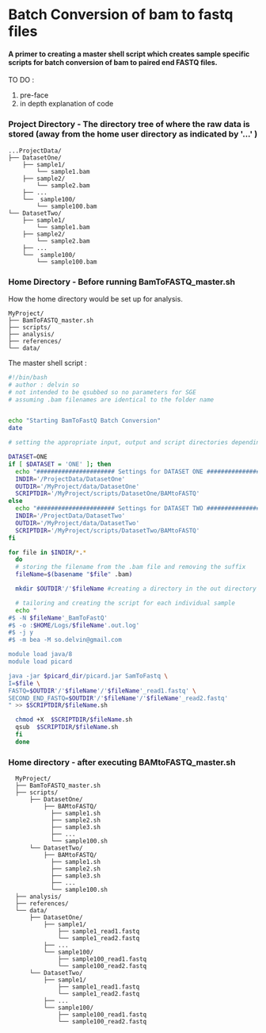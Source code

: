 
# Batch Conversion of bam to fastq files

#### A primer to creating a master shell script which creates sample specific scripts for batch conversion of bam to paired end FASTQ files.

TO DO : 
1. pre-face
2. in depth explanation of code

### Project Directory - The directory tree of where the raw data is stored (away from the home user directory as indicated by '...' )

```
...ProjectData/
├── DatasetOne/
    ├── sample1/
        └── sample1.bam
    ├── sample2/
        └── sample2.bam
    ├── ...
    └──  sample100/
        └── sample100.bam
└── DatasetTwo/
    ├── sample1/
        └── sample1.bam
    ├── sample2/
        └── sample2.bam
    ├── ...
    └──  sample100/
        └── sample100.bam
```

### Home Directory - Before running BamToFASTQ_master.sh

How the home directory would be set up for analysis.

```
MyProject/
├── BamToFASTQ_master.sh
├── scripts/
├── analysis/
├── references/
└── data/
```
The master shell script :

```bash
#!/bin/bash
# author : delvin so
# not intended to be qsubbed so no parameters for SGE
# assuming .bam filenames are identical to the folder name


echo "Starting BamToFastQ Batch Conversion"
date

# setting the appropriate input, output and script directories depending on dataset I'm working with

DATASET=ONE
if [ $DATASET = 'ONE' ]; then
  echo "###################### Settings for DATASET ONE ######################"
  INDIR='/ProjectData/DatasetOne'
  OUTDIR='/MyProject/data/DatasetOne'
  SCRIPTDIR='/MyProject/scripts/DatasetOne/BAMtoFASTQ'
else
  echo "###################### Settings for DATASET TWO ######################"
  INDIR='/ProjectData/DatasetTwo'
  OUTDIR='/MyProject/data/DatasetTwo'
  SCRIPTDIR='/MyProject/scripts/DatasetTwo/BAMtoFASTQ'
fi

for file in $INDIR/*.*
  do
  # storing the filename from the .bam file and removing the suffix
  fileName=$(basename "$file" .bam)

  mkdir $OUTDIR'/'$fileName #creating a directory in the out directory with the .bam file name

  # tailoring and creating the script for each individual sample
  echo "
#$ -N $fileName'_BamToFastQ'
#$ -o :$HOME/Logs/$fileName'.out.log'
#$ -j y
#$ -m bea -M so.delvin@gmail.com

module load java/8
module load picard

java -jar $picard_dir/picard.jar SamToFastq \
I=$file \
FASTQ=$OUTDIR'/'$fileName'/'$fileName'_read1.fastq' \
SECOND_END_FASTQ=$OUTDIR'/'$fileName'/'$fileName'_read2.fastq'
" >> $SCRIPTDIR/$fileName.sh

  chmod +X  $SCRIPTDIR/$fileName.sh
  qsub  $SCRIPTDIR/$fileName.sh
  fi
  done
```
### Home directory - after executing BAMtoFASTQ_master.sh

```
  MyProject/
  ├── BamToFASTQ_master.sh
  ├── scripts/
      ├── DatasetOne/
          ├── BAMtoFASTQ/
            ├── sample1.sh
            ├── sample2.sh
            ├── sample3.sh
            ├── ...
            └── sample100.sh
      └── DatasetTwo/
          ├── BAMtoFASTQ/
            ├── sample1.sh
            ├── sample2.sh
            ├── sample3.sh
            ├── ...
            └── sample100.sh
  ├── analysis/
  ├── references/
  └── data/
      ├── DatasetOne/
          ├── sample1/
              ├── sample1_read1.fastq
              └── sample1_read2.fastq
          ├── ...
          └── sample100/
              ├── sample100_read1.fastq
              └── sample100_read2.fastq
      └── DatasetTwo/
          ├── sample1/
              ├── sample1_read1.fastq
              └── sample1_read2.fastq
          ├── ...
          └── sample100/
              ├── sample100_read1.fastq
              └── sample100_read2.fastq
```
